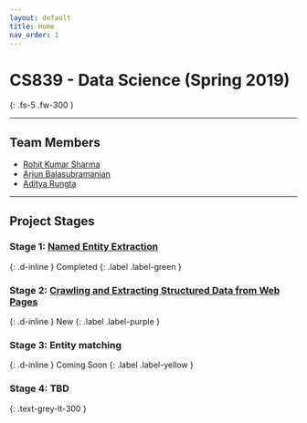 ```yaml
---
layout: default
title: Home
nav_order: 1
---
```


# CS839 - Data Science (Spring 2019)
{: .fs-5 .fw-300 }

---

## Team Members
- [Rohit Kumar Sharma](mailto:rsharma@cs.wisc.edu)
- [Arjun Balasubramanian](mailto:balarjun@cs.wisc.edu)
- [Aditya Rungta](mailto:aditaker@cs.wisc.edu)

---

## Project Stages
### Stage 1: [Named Entity Extraction](stage1.md)
{: .d-inline }
Completed
{: .label .label-green }

<p></p>

### Stage 2: [Crawling and Extracting Structured Data from Web Pages](stage2.md)
{: .d-inline }
New
{: .label .label-purple }

### Stage 3: Entity matching
{: .d-inline }
Coming Soon
{: .label .label-yellow }

### Stage 4: TBD
{: .text-grey-lt-300 }

